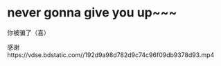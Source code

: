 # never gonna give you up~~~

你被骗了（喜）

感谢https://vdse.bdstatic.com//192d9a98d782d9c74c96f09db9378d93.mp4
